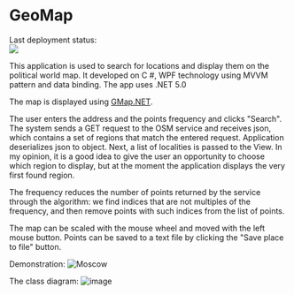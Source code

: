 # GeoMap

Last deployment status: <br>
<img src="https://github.com/flashm123/GeoMap/workflows/geomap_base_workflow/badge.svg"> <br>

This application is used to search for locations and display them on the political world map. 
It developed on C #, WPF technology using MVVM pattern and data binding. The app uses .NET 5.0

The map is displayed using [GMap.NET](https://www.nuget.org/packages/GMap.NET.Windows).


The user enters the address and the points frequency and clicks "Search". The system sends a GET request to the OSM service and receives json, which contains a set of regions that match the entered request. Application deserializes json to object. 
Next, a list of localities is passed to the View. In my opinion, it is a good idea to give the user an opportunity  to choose which region to display, but at the moment the application displays the very first found region. 

The frequency reduces the number of points returned by the service through the algorithm: we find indices that are not multiples of the frequency, and then remove points with such indices from the list of points.

The map can be scaled with the mouse wheel and moved with the left mouse button.
Points can be saved to a text file by clicking the "Save place to file" button.



Demonstration:
![Moscow](https://user-images.githubusercontent.com/59667317/110163052-9e8be480-7e00-11eb-927b-387b08acf3b0.PNG)



The class diagram:
![image](https://user-images.githubusercontent.com/59667317/110145176-33cfae80-7dea-11eb-9f71-25fe288a45c4.png)
